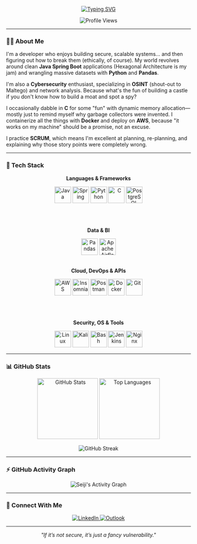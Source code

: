 <p align="center">
  <a href="https://git.io/typing-svg">
    <img src="https://readme-typing-svg.herokuapp.com?font=JetBrains+Mono&size=30&pause=1000&color=00D1B2&center=true&vCenter=true&width=700&lines=Hi%2C+I'm+Seiji+%F0%9F%91%8B;Building+secure+systems...;...and+then+figuring+out+how+to+break+them+(ethically)." alt="Typing SVG">
  </a>
</p>

<p align="center">
  <img src="https://komarev.com/ghpvc/?username=SeijiHoshino1&label=Profile%20Views&color=blueviolet&style=flat-square" alt="Profile Views" />
</p>

---

### 👨‍💻 About Me

 I'm a developer who enjoys building secure, scalable systems... and then figuring out how to break them (ethically, of course). My world revolves around clean <strong>Java Spring Boot</strong> applications (Hexagonal Architecture is my jam) and wrangling massive datasets with <strong>Python</strong> and <strong>Pandas</strong>.
 
I'm also a <strong>Cybersecurity</strong> enthusiast, specializing in <strong>OSINT</strong> (shout-out to Maltego) and network analysis. Because what's the fun of building a castle if you don't know how to build a moat and spot a spy?

I occasionally dabble in <strong>C</strong> for some "fun" with dynamic memory allocation—mostly just to remind myself why garbage collectors were invented. I containerize all the things with <strong>Docker</strong> and deploy on <strong>AWS</strong>, because "it works on my machine" should be a promise, not an excuse.

I practice <strong>SCRUM</strong>, which means I'm excellent at planning, re-planning, and explaining why those story points were completely wrong.

---

### 🧠 Tech Stack

<div align="center">

**Languages & Frameworks**

<p align="center">
  <img src="https://cdn.jsdelivr.net/gh/devicons/devicon/icons/java/java-original.svg" width="45" height="45" alt="Java" />
  <img src="https://cdn.jsdelivr.net/gh/devicons/devicon/icons/spring/spring-original.svg" width="45" height="45" alt="Spring" />
  <img src="https://cdn.jsdelivr.net/gh/devicons/devicon/icons/python/python-original.svg" width="45" height="45" alt="Python" />
  <img src="https://cdn.jsdelivr.net/gh/devicons/devicon/icons/c/c-original.svg" width="45" height="45" alt="C" />
  <img src="https://cdn.jsdelivr.net/gh/devicons/devicon/icons/postgresql/postgresql-original.svg" width="45" height="45" alt="PostgreSQL" />
</p>

<br><br>

**Data & BI**

<img src="https://cdn.jsdelivr.net/gh/devicons/devicon/icons/pandas/pandas-original.svg" width="45" height="45" alt="Pandas" />
<img src="https://cdn.jsdelivr.net/gh/devicons/devicon@latest/icons/apacheairflow/apacheairflow-original.svg" width="45" height="45" alt="Apache Airflow" />
<br><br>

**Cloud, DevOps & APIs**
<p align="center">
  <img src="https://upload.wikimedia.org/wikipedia/commons/9/93/Amazon_Web_Services_Logo.svg" width="45" height="45" alt="AWS" />
  <img src="https://cdn.jsdelivr.net/gh/devicons/devicon/icons/insomnia/insomnia-original.svg" width="45" height="45" alt="Insomnia" />
  <img src="https://cdn.jsdelivr.net/gh/devicons/devicon/icons/postman/postman-original.svg" width="45" height="45" alt="Postman" />
  <img src="https://cdn.jsdelivr.net/gh/devicons/devicon/icons/docker/docker-original.svg" width="45" height="45" alt="Docker" />
  <img src="https://cdn.jsdelivr.net/gh/devicons/devicon/icons/git/git-original.svg" width="45" height="45" alt="Git" />
</p>

<br><br>

**Security, OS & Tools**

<p align="center">
  <img src="https://cdn.jsdelivr.net/gh/devicons/devicon/icons/linux/linux-original.svg" width="45" height="45" alt="Linux" />
  <img src="https://upload.wikimedia.org/wikipedia/commons/2/2b/Kali-dragon-icon.svg" width="45" height="45" alt="Kali" />
  <img src="https://cdn.jsdelivr.net/gh/devicons/devicon/icons/bash/bash-original.svg" width="45" height="45" alt="Bash" />
  <img src="https://cdn.jsdelivr.net/gh/devicons/devicon/icons/jenkins/jenkins-original.svg" width="45" height="45" alt="Jenkins" />
  <img src="https://cdn.jsdelivr.net/gh/devicons/devicon/icons/nginx/nginx-original.svg" width="45" height="45" alt="Nginx" />
</p>

</div>

---

### 📊 GitHub Stats

<p align="center">
  <img 
    src="https://github-readme-stats.vercel.app/api?username=SeijiHoshino1&show_icons=true&theme=dracula&include_all_commits=true&count_private=true" 
    alt="GitHub Stats"
    height="165"
  />
  <img 
    src="https://github-readme-stats.vercel.app/api/top-langs/?username=SeijiHoshino1&layout=compact&theme=dracula"
    alt="Top Languages"
    height="165"
  />
</p>

<p align="center">
  <img 
    src="https://github-readme-streak-stats.herokuapp.com/?user=SeijiHoshino1&theme=dark&hide_border=false&background=000000&stroke=00D1B2&ring=00D1B2&fire=00D1B2&currStreakLabel=00D1B2&sideNums=FFFFFF" 
    alt="GitHub Streak"
  />
</p>

---

### ⚡ GitHub Activity Graph

<p align="center">
  <img 
    src="https://github-readme-activity-graph.vercel.app/graph?username=SeijiHoshino1&theme=dracula&hide_border=false&area=true&custom_title=Seiji's%20Contribution%20Graph" 
    alt="Seiji's Activity Graph"
  />
</p>

---

### 🤝 Connect With Me

<p align="center">
  <a href="https://www.linkedin.com/in/seiji-andre-h-150b172a2/" target="_blank">
    <img src="https://img.shields.io/badge/LinkedIn-0A66C2?style=for-the-badge&logo=linkedin&logoColor=white" alt="LinkedIn">
  </a>
  <a href="mailto:seijihoshino@outlook.com" target="_blank">
    <img src="https://img.shields.io/badge/Outlook-0078D4?style=for-the-badge&logo=microsoftoutlook&logoColor=white" alt="Outlook">
  </a>
</p>

---

<p align="center">
  <em>"If it’s not secure, it’s just a fancy vulnerability."</em>
</p>
